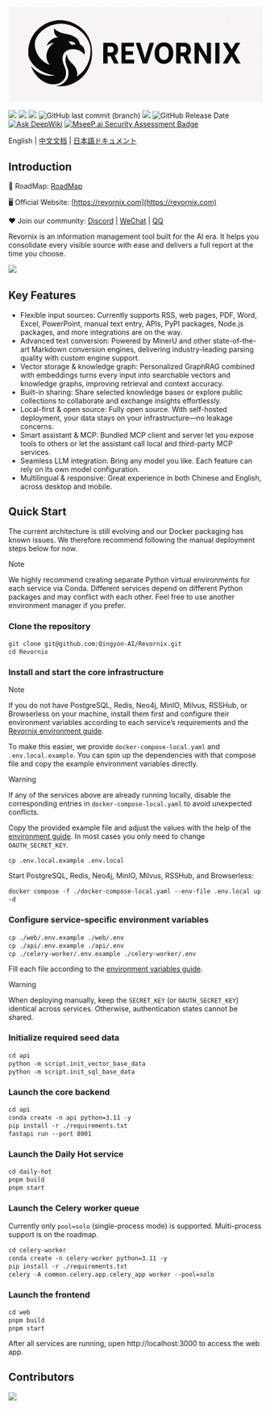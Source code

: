 ![logo](./images/logo.png)

![](https://img.shields.io/badge/free-pricing?logo=free&color=%20%23155EEF&label=pricing&labelColor=%20%23528bff)
![](https://github.com/Qingyon-AI/Revornix/actions/workflows/release.yml/badge.svg?branch=release)
![](https://img.shields.io/github/commit-activity/m/Qingyon-AI/Revornix)
![GitHub last commit (branch)](https://img.shields.io/github/last-commit/Qingyon-AI/Revornix/develop)
![](https://img.shields.io/github/v/release/Qingyon-AI/Revornix)
![GitHub Release Date](https://img.shields.io/github/release-date-pre/Qingyon-AI/Revornix)
[![Ask DeepWiki](https://deepwiki.com/badge.svg)](https://deepwiki.com/Qingyon-AI/Revornix)
[![MseeP.ai Security Assessment Badge](https://img.shields.io/badge/MseeP.ai-Security-blue)](https://mseep.ai/app/qingyon-ai-revornix)

English | [中文文档](./README_zh.md) | [日本語ドキュメント](./README_jp.md)

## Introduction

🚀 RoadMap: [RoadMap](https://huaqinda.notion.site/RoadMap-224bbdbfa03380fabd7beda0b0337ea3)

🖥️ Official Website: [https://revornix.com](https://revornix.com)

❤️ Join our community: [Discord](https://discord.com/invite/3XZfz84aPN) | [WeChat](https://github.com/Qingyon-AI/Revornix/discussions/1#discussioncomment-13638435) | [QQ](https://github.com/Qingyon-AI/Revornix/discussions/1#discussioncomment-13638435)

Revornix is an information management tool built for the AI era. It helps you consolidate every visible source with ease and delivers a full report at the time you choose.

![](https://qingyon-revornix-public.oss-cn-beijing.aliyuncs.com/images/20251011141251012.png)

## Key Features

- Flexible input sources: Currently supports RSS, web pages, PDF, Word, Excel, PowerPoint, manual text entry, APIs, PyPI packages, Node.js packages, and more integrations are on the way.
- Advanced text conversion: Powered by MinerU and other state-of-the-art Markdown conversion engines, delivering industry-leading parsing quality with custom engine support.
- Vector storage & knowledge graph: Personalized GraphRAG combined with embeddings turns every input into searchable vectors and knowledge graphs, improving retrieval and context accuracy.
- Built-in sharing: Share selected knowledge bases or explore public collections to collaborate and exchange insights effortlessly.
- Local-first & open source: Fully open source. With self-hosted deployment, your data stays on your infrastructure—no leakage concerns.
- Smart assistant & MCP: Bundled MCP client and server let you expose tools to others or let the assistant call local and third-party MCP services.
- Seamless LLM integration: Bring any model you like. Each feature can rely on its own model configuration.
- Multilingual & responsive: Great experience in both Chinese and English, across desktop and mobile.

## Quick Start

The current architecture is still evolving and our Docker packaging has known issues. We therefore recommend following the manual deployment steps below for now.

> [!NOTE]
> We highly recommend creating separate Python virtual environments for each service via Conda. Different services depend on different Python packages and may conflict with each other. Feel free to use another environment manager if you prefer.

### Clone the repository

```shell
git clone git@github.com:Qingyon-AI/Revornix.git
cd Revornix
```

### Install and start the core infrastructure

> [!NOTE]
> If you do not have PostgreSQL, Redis, Neo4j, MinIO, Milvus, RSSHub, or Browserless on your machine, install them first and configure their environment variables according to each service’s requirements and the [Revornix environment guide](https://revornix.com/docs/environment).
>
> To make this easier, we provide `docker-compose-local.yaml` and `.env.local.example`. You can spin up the dependencies with that compose file and copy the example environment variables directly.

> [!WARNING]
> If any of the services above are already running locally, disable the corresponding entries in `docker-compose-local.yaml` to avoid unexpected conflicts.

Copy the provided example file and adjust the values with the help of the [environment guide](https://revornix.com/docs/environment). In most cases you only need to change `OAUTH_SECRET_KEY`.

```shell
cp .env.local.example .env.local
```

Start PostgreSQL, Redis, Neo4j, MinIO, Milvus, RSSHub, and Browserless:

```shell
docker compose -f ./docker-compose-local.yaml --env-file .env.local up -d
```

### Configure service-specific environment variables

```shell
cp ./web/.env.example ./web/.env
cp ./api/.env.example ./api/.env
cp ./celery-worker/.env.example ./celery-worker/.env
```

Fill each file according to the [environment variables guide](https://revornix.com/docs/environment).

> [!WARNING]
> When deploying manually, keep the `SECRET_KEY` (or `OAUTH_SECRET_KEY`) identical across services. Otherwise, authentication states cannot be shared.

### Initialize required seed data

```shell
cd api
python -m script.init_vector_base_data
python -m script.init_sql_base_data
```

### Launch the core backend

```shell
cd api
conda create -n api python=3.11 -y
pip install -r ./requirements.txt
fastapi run --port 8001
```

### Launch the Daily Hot service

```shell
cd daily-hot
pnpm build
pnpm start
```

### Launch the Celery worker queue

Currently only `pool=solo` (single-process mode) is supported. Multi-process support is on the roadmap.

```shell
cd celery-worker
conda create -n celery-worker python=3.11 -y
pip install -r ./requirements.txt
celery -A common.celery.app.celery_app worker --pool=solo
```

### Launch the frontend

```shell
cd web
pnpm build
pnpm start
```

After all services are running, open http://localhost:3000 to access the web app.

## Contributors

<a href="https://github.com/Qingyon-AI/Revornx/graphs/contributors">
  <img src="https://contrib.rocks/image?repo=Qingyon-AI/Revornix" />
</a>
